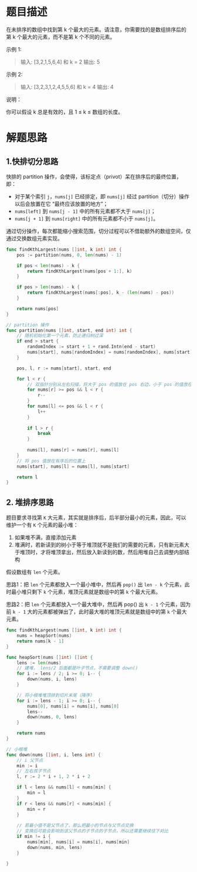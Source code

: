 # 题目描述

在未排序的数组中找到第 k 个最大的元素。请注意，你需要找的是数组排序后的第 k 个最大的元素，而不是第 k 个不同的元素。

示例 1:

>   输入: [3,2,1,5,6,4] 和 k = 2
>   输出: 5

示例 2:

>   输入: [3,2,3,1,2,4,5,5,6] 和 k = 4
>   输出: 4

说明：

你可以假设 k 总是有效的，且 1 ≤ k ≤ 数组的长度。

# 解题思路

## 1.快排切分思路

快排的 partition 操作，会使得，该标定点（privot）呆在排序后的最终位置，即：

*   对于某个索引 `j`，`nums[j]` 已经排定，即 `nums[j]` 经过 partition（切分）操作以后会放置在它 “最终应该放置的地方”；
*   `nums[left]` 到 `nums[j - 1]` 中的所有元素都不大于 `nums[j]`；
*   `nums[j + 1]` 到 `nums[right]` 中的所有元素都不小于 `nums[j]`。

通过切分操作，每次都能缩小搜索范围，切分过程可以不借助额外的数组空间，仅通过交换数组元素实现。

```go
func findKthLargest(nums []int, k int) int {
    pos := partition(nums, 0, len(nums) - 1)

    if pos < len(nums) - k {
        return findKthLargest(nums[pos + 1:], k)
    }

    if pos > len(nums) - k {
        return findKthLargest(nums[:pos], k - (len(nums) - pos))
    }

    return nums[pos]
}

// partition 操作
func partition(nums []int, start, end int) int {
    // 随机初始化第一个元素，防止递归树过深
    if end > start {
        randomIndex := start + 1 + rand.Intn(end - start)
        nums[start], nums[randomIndex] = nums[randomIndex], nums[start]
    }

    pos, l, r := nums[start], start, end

    for l < r {
        // 双指针分别从左右扫描，将大于 pos 的值放在 pos 右边，小于 pos 的值放在左边
        for nums[r] >= pos && l < r {
            r--
        }
        for nums[l] <= pos && l < r {
            l++
        }
        
        if l > r {
            break
        }
        
        nums[l], nums[r] = nums[r], nums[l]
    }
	// 将 pos 值放在有序后的位置上
    nums[start], nums[l] = nums[l], nums[start]

    return l
}   
```

## 2. 堆排序思路

题目要求寻找第 `K` 大元素，其实就是排序后，后半部分最小的元素，因此，可以维护一个有 `K` 个元素的最小堆：

1.  如果堆不满，直接添加元素
2.  堆满时，若新读到的树小于等于堆顶就不是我们的需要的元素，只有新元素大于堆顶时，才将堆顶拿出，然后放入新读到的数，然后用堆自己去调整内部结构

假设数组有 `len` 个元素。

思路1：把 `len` 个元素都放入一个最小堆中，然后再 `pop()` 出 `len - k` 个元素，此时最小堆只剩下 `k` 个元素，堆顶元素就是数组中的第 `k` 个最大元素。

思路2：把 `len` 个元素都放入一个最大堆中，然后再 pop() 出 `k - 1` 个元素，因为前 `k - 1` 大的元素都被弹出了，此时最大堆的堆顶元素就是数组中的第 `k` 个最大元素。



```go
func findKthLargest(nums []int, k int) int {
    nums = heapSort(nums)
    return nums[k - 1]
}

func heapSort(nums []int) []int {
    lens := len(nums)
    // 建堆， lens/2 后面都是叶子节点，不需要调整 down()
    for i := lens / 2; i >= 0; i-- {
        down(nums, i, lens)
    }

    // 将小根堆堆顶排到切片末尾（降序）
    for i := lens - 1; i >= 0; i-- {
        nums[0], nums[i] = nums[i], nums[0]
        lens--
        down(nums, 0, lens)
    }

    return nums
}   

// 小根堆
func down(nums []int, i, lens int) {
    // i 父节点
    min := i
    // 左右孩子节点
    l, r := 2 * i + 1, 2 * i + 2

    if l < lens && nums[l] < nums[min] {
        min = l
    }
    if r < lens && nums[r] < nums[min] {
        min = r
    }
    
    // 若最小值不是父节点了，那么把最小的节点与父节点交换
    // 变换后可能会影响到该父节点的子节点的子节点，所以还需要继续往下对比
    if min != i {
        nums[min], nums[i] = nums[i], nums[min]
        down(nums, min, lens)
    }

}
```


